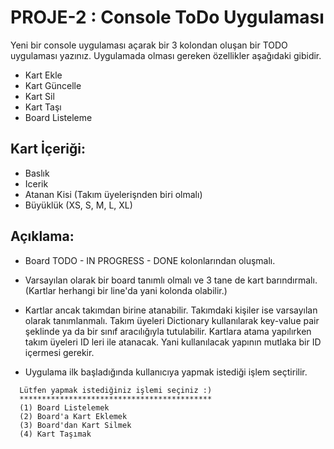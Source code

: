 # PROJE-2 : Console ToDo Uygulaması


Yeni bir console uygulaması açarak bir 3 kolondan oluşan bir TODO uygulaması yazınız. Uygulamada olması gereken özellikler aşağıdaki gibidir.



- Kart Ekle
- Kart Güncelle
- Kart Sil
- Kart Taşı
- Board Listeleme


## Kart İçeriği:



- Baslık
- Icerik
- Atanan Kisi (Takım üyelerişnden biri olmalı)
- Büyüklük (XS, S, M, L, XL)


## Açıklama:



- Board TODO - IN PROGRESS - DONE kolonlarından oluşmalı.


- Varsayılan olarak bir board tanımlı olmalı ve 3 tane de kart barındırmalı.(Kartlar herhangi bir line'da yani kolonda olabilir.)


- Kartlar ancak takımdan birine atanabilir. Takımdaki kişiler ise varsayılan olarak tanımlanmalı. Takım üyeleri Dictionary kullanılarak key-value pair şeklinde ya da bir sınıf aracılığıyla tutulabilir. Kartlara atama yapılırken takım üyeleri ID leri ile atanacak. Yani kullanılacak yapının mutlaka bir ID içermesi gerekir.


- Uygulama ilk başladığında kullanıcıya yapmak istediği işlem seçtirilir.

```
  Lütfen yapmak istediğiniz işlemi seçiniz :) 
  *******************************************
  (1) Board Listelemek
  (2) Board'a Kart Eklemek
  (3) Board'dan Kart Silmek
  (4) Kart Taşımak
```
